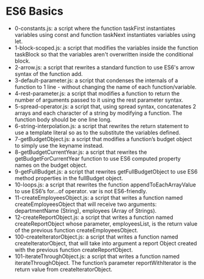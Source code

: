 # ES6 Basics

- 0-constants.js: a script where the function taskFirst instantiates variables using const and function taskNext instantiates variables using let.
- 1-block-scoped.js: a script that modifies the variables inside the function taskBlock so that the variables aren't overwritten inside the conditional block.
- 2-arrow.js: a script that rewrites a standard function to use ES6's arrow syntax of the function add.
- 3-default-parameter.js: a script that condenses the internals of a function to 1 line - without changing the name of each function/variable.
- 4-rest-parameter.js: a script that modifies a function to return the number of arguments passed to it using the rest parameter syntax.
- 5-spread-operator.js: a script that, using spread syntax, concatenates 2 arrays and each character of a string by modifying a function. The function body should be one line long.
- 6-string-interpolation.js: a script that rewrites the return statement to use a template literal so as to the substitute the variables defined.
- 7-getBudgetObject.js: a script that modifies a function’s budget object to simply use the keyname instead.
- 8-getBudgetCurrentYear.js: a script that rewrites the getBudgetForCurrentYear function to use ES6 computed property names on the budget object.
- 9-getFullBudget.js: a script that rewrites getFullBudgetObject to use ES6 method properties in the fullBudget object.
- 10-loops.js: a script that rewrites the function appendToEachArrayValue to use ES6’s for...of operator. var is not ES6-friendly.
- 11-createEmployeesObject.js: a script that writes a function named createEmployeesObject that will receive two arguments: departmentName (String), employees (Array of Strings).
- 12-createReportObject.js: a script that writes a function named createReportObject whose parameter, employeesList, is the return value of the previous function createEmployeesObject.
- 100-createIteratorObject.js: a script that writes a function named createIteratorObject, that will take into argument a report Object created with the previous function createReportObject.
- 101-iterateThroughObject.js: a script that writes a function named iterateThroughObject. The function’s parameter reportWithIterator is the return value from createIteratorObject.

